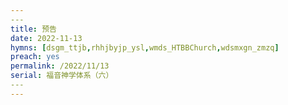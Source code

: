 ```yaml
---
​---
title: 预告
date: 2022-11-13
hymns: [dsgm_ttjb,rhhjbyjp_ysl,wmds_HTBBChurch,wdsmxgn_zmzq]
preach: yes
permalink: /2022/11/13
serial: 福音神学体系（六）
​---
---
```


